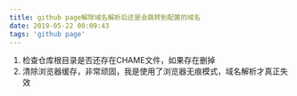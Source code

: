 ```yaml
---
title: github page解除域名解析后还是会跳转到配置的域名
date: 2019-05-22 00:09:43
tags: 'github page'
---
```

1. 检查仓库根目录是否还存在CHAME文件，如果存在删掉
2. 清除浏览器缓存，非常顽固，我是使用了浏览器无痕模式，域名解析才真正失效
